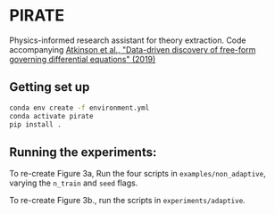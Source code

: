 # PIRATE
Physics-informed research assistant for theory extraction.
Code accompanying [Atkinson et al., "Data-driven discovery of free-form governing differential equations" (2019)](https://arxiv.org/abs/1910.05117)

## Getting set up
```bash
conda env create -f environment.yml
conda activate pirate
pip install .
```

## Running the experiments:
To re-create Figure 3a, Run the four scripts in `examples/non_adaptive`, varying 
the `n_train` and `seed` flags.

To re-create Figure 3b., run the scripts in `experiments/adaptive`.
